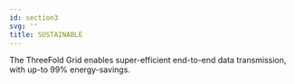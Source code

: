 ```yaml
---
id: section3
svg: ''
title: SUSTAINABLE
---
```


The ThreeFold Grid enables super-efficient end-to-end data transmission, with up-to 99% energy-savings.
